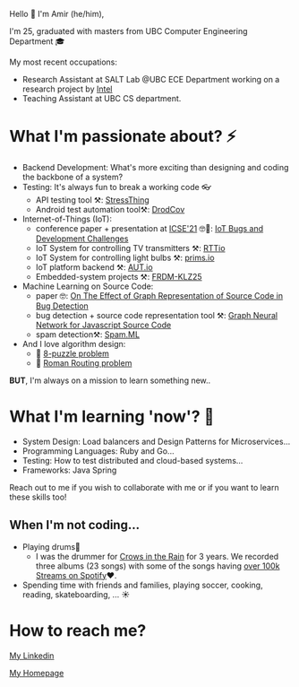 
Hello 👋
I'm Amir (he/him),

I'm 25, graduated with masters from UBC Computer Engineering Department 🎓

My most recent occupations: 
   - Research Assistant at SALT Lab @UBC ECE Department working on a research project by [Intel](https://www.intel.ca/content/www/ca/en/homepage.html)
   - Teaching Assistant at UBC CS department.

# What I'm passionate about? ⚡
* Backend Development: What's more exciting than designing and coding the backbone of a system?
* Testing: It's always fun to break a working code 👓
   * API testing tool ⚒️: [StressThing](https://github.com/makhshari/StressThing)
   * Android test automation tool⚒️: [DrodCov](https://github.com/makhshari/DroidCov)
* Internet-of-Things (IoT): 
   * conference paper + presentation at [ICSE'21](https://conf.researchr.org/home/icse-2021) 🤓👔: [IoT Bugs and Development Challenges](https://conf.researchr.org/details/icse-2021/icse-2021-papers/67/IoT-Bugs-and-Development-Challenges)
   * IoT System for controlling TV transmitters ⚒️: [RTTio](https://github.com/makhshari/RTTio)
   * IoT System for controlling light bulbs ⚒️: [prims.io](https://github.com/makhshari/lightBulb)
   * IoT platform backend ⚒️: [AUT.io](https://github.com/makhshari/backend) 
   * Embedded-system projects ⚒️: [FRDM-KLZ25](https://github.com/makhshari/Embedded-Projects)
* Machine Learning on Source Code:
   * paper 🤓: [On The Effect of Graph Representation of Source Code in Bug Detection](https://people.ece.ubc.ca/amirosein/files/graphStudy.pdf)
   * bug detection + source code representation tool ⚒️: [Graph Neural Network for Javascript Source Code](https://github.com/makhshari/BugClassificationWithGNN)
   * spam detection⚒️: [Spam.ML](https://github.com/makhshari/SMS_SPAM_DETECTION_Naive_Bayes)
* And I love algorithm design:
   * 🧠 [8-puzzle problem](https://github.com/makhshari/8puzzle-1)
   * 🧠 [Roman Routing problem](https://github.com/makhshari/RomanyCities)

**BUT**, I'm always on a mission to learn something new..
 # What I'm learning 'now'? 🌱
 * System Design: Load balancers and Design Patterns for Microservices...
 * Programming Languages: Ruby and Go...
 * Testing: How to test distributed and cloud-based systems...
 * Frameworks: Java Spring

Reach out to me if you wish to collaborate with me or if you want to learn these skills too! 

## When I'm not coding...
* Playing drums🥁
   * I was the drummer for [Crows in the Rain](https://open.spotify.com/artist/2Xk3Hc122tA7NeychRuT0u?si=fZ8AacFlTEuNFnZ6XopEBg&dl_branch=1) for 3 years. We recorded three albums (23 songs) with some of the songs having [over 100k Streams on Spotify](https://open.spotify.com/track/2M4OCoJ5q4sYmItQ2YQcH8?si=aa2caadf74d14382)❤️. 
* Spending time with friends and families, playing soccer, cooking, reading, skateboarding, ... ☀️   

 # How to reach me?

 [My Linkedin](https://www.linkedin.com/in/makhshari/) 

 [My Homepage](https://makhshari.github.io/)    




<!--
**makhshari/makhshari** is a ✨ _special_ ✨ repository because its `README.md` (this file) appears on your GitHub profile.

Here are some ideas to get you started:

- 🔭 I’m currently working on ...
- 🌱 I’m currently learning ...
- 👯 I’m looking to collaborate on ...
- 🤔 I’m looking for help with ...
- 💬 Ask me about ...
- 📫 How to reach me: ...
- 😄 Pronouns: ...
- ⚡ Fun fact: ...
-->
